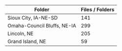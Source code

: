 | Folder                      |   Files / Folders |
|-----------------------------|-------------------|
| Sioux City, IA-NE-SD        |               141 |
| Omaha-Council Bluffs, NE-IA |               299 |
| Lincoln, NE                 |               205 |
| Grand Island, NE            |                59 |